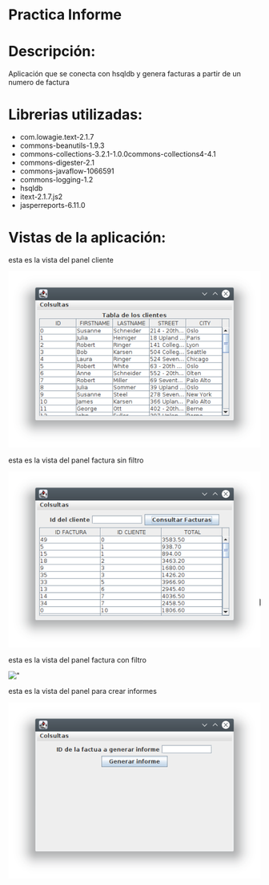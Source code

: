 
# Practica Informe 
# Descripción: 
Aplicación que se conecta con hsqldb y genera facturas a partir de un numero de factura
# Librerias utilizadas: 
- com.lowagie.text-2.1.7 
- commons-beanutils-1.9.3 
- commons-collections-3.2.1-1.0.0commons-collections4-4.1 
- commons-digester-2.1 
- commons-javaflow-1066591 
- commons-logging-1.2 
- hsqldb 
- itext-2.1.7.js2 
- jasperreports-6.11.0

# Vistas de la aplicación:
esta es la vista del panel cliente

!["](/practicaInforme/imagenes/imagenes/Panel_cliente)

esta es la vista del panel factura sin filtro

!["](/practicaInforme/imagenes/imagenes/Panel_factura_sin_filtro)

esta es la vista del panel factura con filtro

!["](/practicaInforme/imagenes/imagenes/Panel_factura_con_filtro)

esta es la vista del panel para crear informes  

!["](/practicaInforme/imagenes/imagenes/Panel_para_generar_facturas) 
